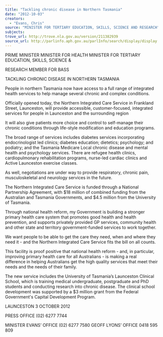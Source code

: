 ```yaml
---
title: "Tackling chronic disease in Northern Tasmania"
date: "2012-10-03"
creators:
  - "Evans, Chris"
source: "MINISTER FOR TERTIARY EDUCATION, SKILLS, SCIENCE AND RESEARCH"
subjects:
trove_url: http://trove.nla.gov.au/version/211382939
source_url: http://parlinfo.aph.gov.au/parlInfo/search/display/display.w3p;query=Id%3A%22media/pressrel/1954222%22
---
```


 PRIME MINISTER  MINISTER FOR HEALTH  MINISTER FOR TERTIARY  EDUCATION, SKILLS, SCIENCE & 

 RESEARCH  MEMBER FOR BASS   

 TACKLING CHRONIC DISEASE IN NORTHERN TASMANIA    

 People in northern Tasmania now have access to a full range of integrated health  services to help manage several chronic and complex conditions.    

 Officially opened today, the Northern Integrated Care Service  in Frankland Street, Launceston, will provide accessible, customer-focused,  integrated services for people in Launceston and the surrounding region    

 It will also give patients more choice and control to self-manage their chronic  conditions through life-style modification and education programs.      

 The broad range of services includes diabetes services incorporating  endocrinologist led clinics; diabetes education; dietetics; psychology; and  podiatry; and the Tasmania Medicare Local chronic disease and mental health  and psychology services. There are refugee health clinics, cardiopulmonary  rehabilitation programs, nurse-led cardiac clinics and Active Launceston exercise  classes.    

 As well, negotiations are under way to provide respiratory, chronic pain,  musculoskeletal and neurology services in the future.    

 The Northern Integrated Care Service is funded through a National Partnership  Agreement, with $18 million of combined funding from the Australian and  Tasmania Governments, and $4.5 million from the University of Tasmania.    

 Through national health reform, my Government is building a stronger primary  health care system that promotes good health and health prevention,  and supports privately provided GP services, community health and other state  and territory government-funded services to work together.    

 We want people to be able to get the care they need, when and where they need  it - and the Northern Integrated Care Service fits the bill on all counts. 

 

 This facility is proof positive that national health reform - and, in particular,  improving primary health care for all Australians - is making a real difference in  helping Australians get the high quality services that meet their needs and the  needs of their family.    

 The new service includes the University of Tasmania’s Launceston Clinical  School, which is training medical undergraduate, postgraduate and PhD students  and conducting research into chronic disease. The clinical school development  was supported by a $3 million grant from the Federal Government's Capital  Development Program. 

 

 LAUNCESTON  3 OCTOBER 2012   

 PRESS OFFICE                              (02) 6277 7744   

 MINISTER EVANS’ OFFICE         (02) 6277 7580  GEOFF LYONS’ OFFICE               0418 595 809   

